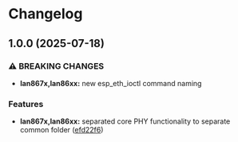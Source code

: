 # Changelog

## 1.0.0 (2025-07-18)


### ⚠ BREAKING CHANGES

* **lan867x,lan86xx:** new esp_eth_ioctl command naming

### Features

* **lan867x,lan86xx:** separated core PHY functionality to separate common folder ([efd22f6](https://github.com/espressif/esp-eth-drivers/commit/efd22f650415d80a61340a6627db9514e72770c5))
